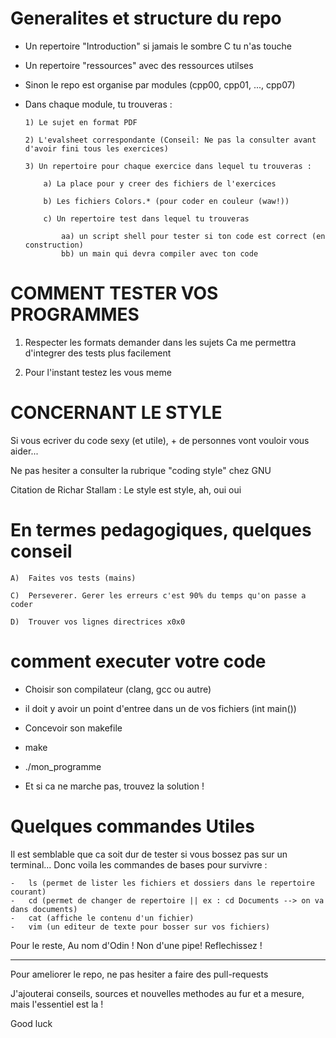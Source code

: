 
#   Generalites et structure du repo    #

-   Un repertoire "Introduction" si jamais le sombre C tu n'as touche

-   Un repertoire "ressources" avec des ressources utilses

-   Sinon le repo est organise par modules (cpp00, cpp01, ..., cpp07)

-   Dans chaque module, tu trouveras :
        
        1) Le sujet en format PDF
        
        2) L'evalsheet correspondante (Conseil: Ne pas la consulter avant d'avoir fini tous les exercices)
        
        3) Un repertoire pour chaque exercice dans lequel tu trouveras :
            
            a) La place pour y creer des fichiers de l'exercices
            
            b) Les fichiers Colors.* (pour coder en couleur (waw!))
            
            c) Un repertoire test dans lequel tu trouveras
                
                aa) un script shell pour tester si ton code est correct (en construction)
                bb) un main qui devra compiler avec ton code


#   COMMENT TESTER VOS PROGRAMMES   #

1) Respecter les formats demander dans les sujets
Ca me permettra d'integrer des tests plus facilement

2) Pour l'instant testez les vous meme



#   CONCERNANT LE STYLE  #

Si vous ecriver du code sexy (et utile), + de personnes vont vouloir vous aider...

Ne pas hesiter a consulter la rubrique "coding style" chez GNU

Citation de Richar Stallam :
   Le style est style, ah, oui oui


#   En termes pedagogiques, quelques conseil  #

    A)  Faites vos tests (mains)

    C)  Perseverer. Gerer les erreurs c'est 90% du temps qu'on passe a coder

    D)  Trouver vos lignes directrices x0x0



#   comment executer votre code     #

-   Choisir son compilateur (clang, gcc ou autre)

-   il doit y avoir un point d'entree dans un de vos fichiers (int  main())

-   Concevoir son makefile

-   make

-   ./mon_programme

-   Et si ca ne marche pas, trouvez la solution !


#   Quelques commandes Utiles
Il est semblable que ca soit dur de tester si vous bossez pas sur un terminal...
Donc voila les commandes de bases pour survivre :

    -   ls (permet de lister les fichiers et dossiers dans le repertoire courant)
    -   cd (permet de changer de repertoire || ex : cd Documents --> on va dans documents)
    -   cat (affiche le contenu d'un fichier)
    -   vim (un editeur de texte pour bosser sur vos fichiers)


Pour le reste, Au nom d'Odin ! Non d'une pipe! Reflechissez !


--------------------------------------------------------------------------

Pour ameliorer le repo, ne pas hesiter a faire des pull-requests

J'ajouterai conseils, sources et nouvelles methodes au fur et a mesure, mais l'essentiel est la !


Good luck
